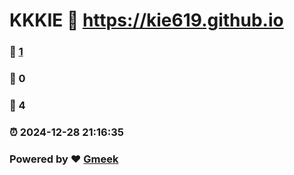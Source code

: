 # KKKIE :link: https://kie619.github.io 
### :page_facing_up: [1](https://kie619.github.io/tag.html) 
### :speech_balloon: 0 
### :hibiscus: 4 
### :alarm_clock: 2024-12-28 21:16:35 
### Powered by :heart: [Gmeek](https://github.com/Meekdai/Gmeek)
